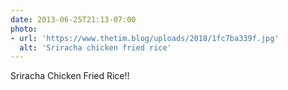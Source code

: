 ```yaml
---
date: 2013-06-25T21:13-07:00
photo:
- url: 'https://www.thetim.blog/uploads/2018/1fc7ba339f.jpg'
  alt: 'Sriracha chicken fried rice'
---
```

Sriracha Chicken Fried Rice!!
